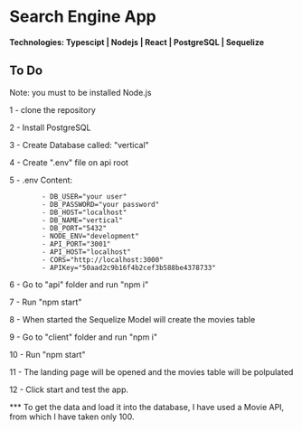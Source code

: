 # Search Engine App

#### Technologies: Typescipt | Nodejs | React | PostgreSQL | Sequelize

## To Do
Note: you must to be installed Node.js

1 - clone the repository

2 - Install PostgreSQL

3 - Create Database called: "vertical"

4 - Create ".env" file on api root

5 - .env Content:

			- DB_USER="your user"
			- DB_PASSWORD="your password"
			- DB_HOST="localhost"
			- DB_NAME="vertical"
			- DB_PORT="5432"
			- NODE_ENV="development"
			- API_PORT="3001"
			- API_HOST="localhost"
			- CORS="http://localhost:3000"
			- APIKey="50aad2c9b16f4b2cef3b588be4378733"

6 - Go to "api" folder and run "npm i"

7 - Run "npm start"

8 - When started the Sequelize Model will create the movies table

9 - Go to "client" folder and run "npm i"

10 - Run "npm start"

11 - The landing page will be opened and the movies table will be polpulated

12 - Click start and test the app.

*** To get the data and load it into the database, I have used a Movie API, from which I have taken only 100.
